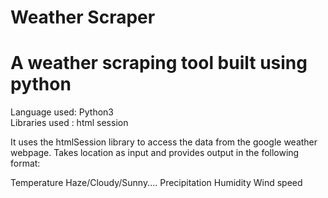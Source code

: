# Weather Scraper
# A weather scraping tool built using python
Language used: Python3        \
Libraries used : html session 

It uses the htmlSession library to access the data from the google weather webpage.
Takes location as input and provides output in the following format:

Temperature
Haze/Cloudy/Sunny....
Precipitation
Humidity
Wind speed
